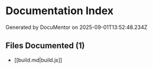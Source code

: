 # Documentation Index

Generated by DocuMentor on 2025-09-01T13:52:48.234Z

## Files Documented (1)

- [[build.md|build.js]]
